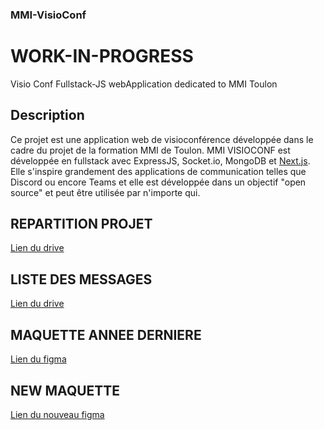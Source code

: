 ### MMI-VisioConf

# WORK-IN-PROGRESS

Visio Conf Fullstack-JS webApplication dedicated to MMI Toulon

## Description

Ce projet est une application web de visioconférence développée dans le cadre du projet de la formation MMI de Toulon. MMI VISIOCONF est développée en fullstack avec ExpressJS, Socket.io, MongoDB et [Next.js](https://nextjs.org). Elle s'inspire grandement des applications de communication telles que Discord ou encore Teams et elle est développée dans un objectif "open source" et peut être utilisée par n'importe qui.

## REPARTITION PROJET

[Lien du drive](https://docs.google.com/spreadsheets/d/16RPy8aX9jTc8ohg1K-XuYi35fKyjXtvpPTFK2d26330/edit?usp=sharing)

## LISTE DES MESSAGES 

[Lien du drive](https://docs.google.com/spreadsheets/d/1PU2A-OddIKHMH3m5-PCLM-urDUQUkT3RFboCHYrBTA4/edit?usp=sharing)

## MAQUETTE ANNEE DERNIERE 

[Lien du figma](https://www.figma.com/design/7ThCs23ZaX0PXpY37B2qdf/VISIOCONF?node-id=0-1&t=TOgDrMpUMmIcWGKD-1)

## NEW MAQUETTE

[Lien du nouveau figma](https://www.figma.com/design/FhZD9N2AjSr0cu77KebYIc/Visio-conf?node-id=11-644&t=ObnywIOneUb5uQn1-0)
